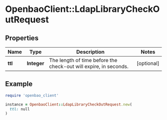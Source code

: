 # OpenbaoClient::LdapLibraryCheckOutRequest

## Properties

| Name | Type | Description | Notes |
| ---- | ---- | ----------- | ----- |
| **ttl** | **Integer** | The length of time before the check-out will expire, in seconds. | [optional] |

## Example

```ruby
require 'openbao_client'

instance = OpenbaoClient::LdapLibraryCheckOutRequest.new(
  ttl: null
)
```

